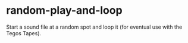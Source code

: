 # random-play-and-loop
Start a sound file at a random spot and loop it (for eventual use with the Tegos Tapes).
